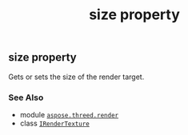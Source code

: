 ﻿---
title: size property
second_title: Aspose.3D for Python via .NET API References
description: 
type: docs
weight: 50
url: /aspose.threed.render/irendertexture/size/
is_root: false
---

## size property


Gets or sets the size of the render target.

### See Also
* module [`aspose.threed.render`](../../)
* class [`IRenderTexture`](/3d/python-net/aspose.threed.render/irendertexture)

